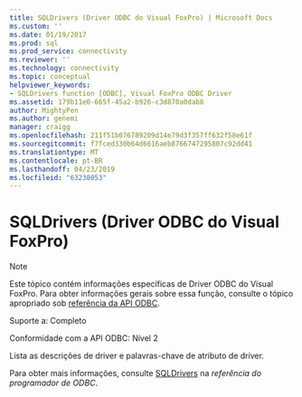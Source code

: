 ```yaml
---
title: SQLDrivers (Driver ODBC do Visual FoxPro) | Microsoft Docs
ms.custom: ''
ms.date: 01/19/2017
ms.prod: sql
ms.prod_service: connectivity
ms.reviewer: ''
ms.technology: connectivity
ms.topic: conceptual
helpviewer_keywords:
- SQLDrivers function [ODBC], Visual FoxPro ODBC Driver
ms.assetid: 179b11e0-665f-45a2-b926-c3d870a0dab8
author: MightyPen
ms.author: genemi
manager: craigg
ms.openlocfilehash: 211f51b076789209d14e79d3f357ff632f58e61f
ms.sourcegitcommit: f7fced330b64d6616aeb8766747295807c92dd41
ms.translationtype: MT
ms.contentlocale: pt-BR
ms.lasthandoff: 04/23/2019
ms.locfileid: "63238053"
---
```

# <a name="sqldrivers-visual-foxpro-odbc-driver"></a>SQLDrivers (Driver ODBC do Visual FoxPro)
> [!NOTE]  
>  Este tópico contém informações específicas de Driver ODBC do Visual FoxPro. Para obter informações gerais sobre essa função, consulte o tópico apropriado sob [referência da API ODBC](../../odbc/reference/syntax/odbc-api-reference.md).  
  
 Suporte a: Completo  
  
 Conformidade com a API ODBC: Nível 2  
  
 Lista as descrições de driver e palavras-chave de atributo de driver.  
  
 Para obter mais informações, consulte [SQLDrivers](../../odbc/reference/syntax/sqldrivers-function.md) na *referência do programador de ODBC*.
